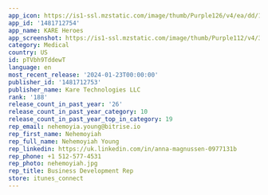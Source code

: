 ```yaml
---
app_icon: https://is1-ssl.mzstatic.com/image/thumb/Purple126/v4/ea/dd/1f/eadd1fae-7bf1-58b9-5376-ca5ad126346c/AppIcon-1x_U007emarketing-0-5-0-P3-85-220.png/1024x1024bb.png
app_id: '1481712754'
app_name: KARE Heroes
app_screenshot: https://is1-ssl.mzstatic.com/image/thumb/Purple112/v4/39/ee/5d/39ee5de2-2df7-1d6b-1389-b1f7d584e217/57de7ed6-c136-488c-aeeb-5ec880f1ae34_Simulator_Screen_Shot_-_iPhone_13_Pro_Max_-_2022-03-29_at_19.29.10.png/1284x2778bb.png
category: Medical
country: US
id: pTVbh9TddewT
language: en
most_recent_release: '2024-01-23T00:00:00'
publisher_id: '1481712753'
publisher_name: Kare Technologies LLC
rank: '188'
release_count_in_past_year: '26'
release_count_in_past_year_category: 10
release_count_in_past_year_top_in_category: 19
rep_email: nehemoyia.young@bitrise.io
rep_first_name: Nehemoyiah
rep_full_name: Nehemoyiah Young
rep_linkedin: https://uk.linkedin.com/in/anna-magnussen-0977131b
rep_phone: +1 512-577-4531
rep_photo: nehemoyiah.jpg
rep_title: Business Development Rep
store: itunes_connect
---
```

